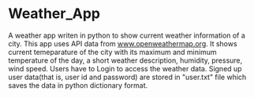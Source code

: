 # Weather_App
A weather app writen in python to show current weather information of a city. This app uses API data from www.openweathermap.org.
It shows current temeparature of the city with its maximum and minimum temperature of the day, a short weather description, humidity, pressure, wind speed.
Users have to Login to access the weather data. Signed up user data(that is, user id and password) are stored in "user.txt" file which saves the data in python dictionary format.
